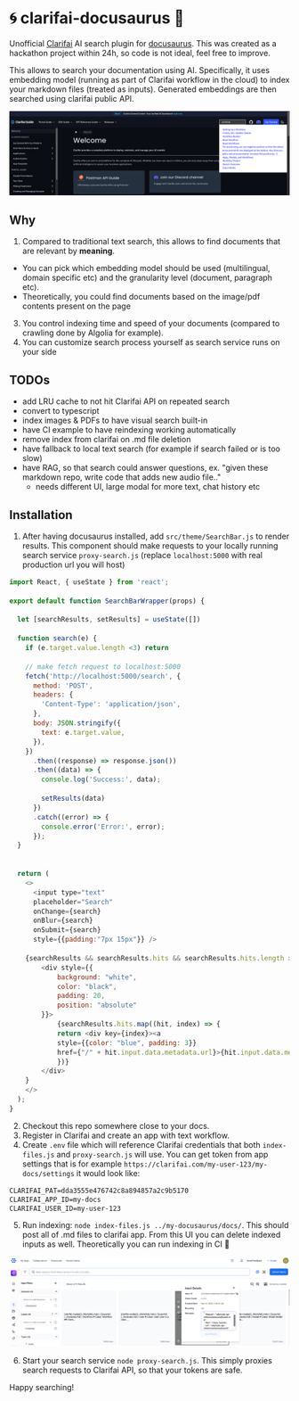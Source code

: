 # 🌀 clarifai-docusaurus 🦖
Unofficial [Clarifai](https://www.clarifai.com/) AI search plugin for [docusaurus](https://docusaurus.io/). This was created as a hackathon project within 24h, so code is not ideal, feel free to improve.

This allows to search your documentation using AI. Specifically, it uses embedding model (running as part of Clarifai workflow in the cloud) to index your markdown files (treated as inputs). Generated embeddings are then searched using clarifai public API. 

![](docs/example.png)

## Why
1. Compared to traditional text search, this allows to find documents that are relevant by **meaning**.
  - You can pick which embedding model should be used (multilingual, domain specific etc) and the granularity level (document, paragraph etc).
  -  Theoretically, you could find documents based on the image/pdf contents present on the page
3. You control indexing time and speed of your documents (compared to crawling done by Algolia for example).
4. You can customize search process yourself as search service runs on your side

## TODOs
- add LRU cache to not hit Clarifai API on repeated search
- convert to typescript
- index images & PDFs to have visual search built-in
- have CI example to have reindexing working automatically
- remove index from clarifai on .md file deletion
- have fallback to local text search (for example if search failed or is too slow)
- have RAG, so that search could answer questions, ex. "given these markdown repo, write code that adds new audio file.."
  - needs different UI, large modal for more text, chat history etc

## Installation
1. After having docusaurus installed, add `src/theme/SearchBar.js` to render results. This component should make requests to your locally running search service `proxy-search.js` (replace `localhost:5000` with real production url you will host)

```js
import React, { useState } from 'react';

export default function SearchBarWrapper(props) {

  let [searchResults, setResults] = useState([])

  function search(e) {
    if (e.target.value.length <3) return
  
    // make fetch request to localhost:5000
    fetch('http://localhost:5000/search', {
      method: 'POST',
      headers: {
        'Content-Type': 'application/json',
      },
      body: JSON.stringify({ 
        text: e.target.value,
      }),
    })
      .then((response) => response.json())
      .then((data) => {
        console.log('Success:', data);

        setResults(data)
      })
      .catch((error) => {
        console.error('Error:', error);
      });
  }
  

  return (
    <>
      <input type="text" 
      placeholder="Search" 
      onChange={search}
      onBlur={search} 
      onSubmit={search}
      style={{padding:"7px 15px"}} />

    {searchResults && searchResults.hits && searchResults.hits.length > 0 &&
        <div style={{
            background: "white",
            color: "black",
            padding: 20,
            position: "absolute"
        }}>
            {searchResults.hits.map((hit, index) => {
            return <div key={index}><a
            style={{color: "blue", padding: 3}}
            href={"/" + hit.input.data.metadata.url}>{hit.input.data.metadata.title}</a></div>
            })}
        </div>
    }
    </>
  );
}

```


2. Checkout this repo somewhere close to your docs. 
3. Register in Clarifai and create an app with text workflow.
4. Create `.env` file which will reference Clarifai credentials that both `index-files.js` and `proxy-search.js` will use. 
You can get token from app settings that is for example `https://clarifai.com/my-user-123/my-docs/settings` it would look like:

```
CLARIFAI_PAT=dda3555e476742c8a894857a2c9b5170
CLARIFAI_APP_ID=my-docs
CLARIFAI_USER_ID=my-user-123
```

5. Run indexing: `node index-files.js ../my-docusaurus/docs/`. This should post all of .md files to clarifai app. From this UI you can delete indexed inputs as well. Theoretically you can run indexing in CI 🤔

![](docs/indexed-files.png)

6. Start your search service `node proxy-search.js`. This simply proxies search requests to Clarifai API, so that your tokens are safe.

Happy searching!
